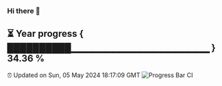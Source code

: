 ### Hi there 👋
⏳ Year progress { ██████████▁▁▁▁▁▁▁▁▁▁▁▁▁▁▁▁▁▁▁▁ } 34.36 %
---
⏰ Updated on Sun, 05 May 2024 18:17:09 GMT
![Progress Bar CI](https://github.com/liununu/liununu/workflows/Progress%20Bar%20CI/badge.svg)
